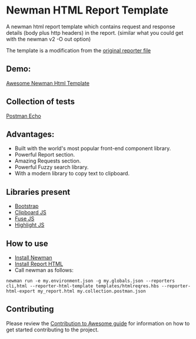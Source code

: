 # Newman HTML Report Template

A newman html report template which contains request and response details (body plus http headers) in the report.
(similar what you could get with the newman v2 -O out option)

The template is a modification from the [original reporter file](https://github.com/postmanlabs/newman-reporter-html/blob/develop/lib/template-default.hbs)

## Demo:

[Awesome Newman Html Template](https://marcosellys.github.io/awesome-newman-html-template/)

## Collection of tests

[Postman Echo](https://www.getpostman.com/collections/631643-f695cab7-6878-eb55-7943-ad88e1ccfd65-JsLv?referrer=https%3A%2F%2Fdocs.postman-echo.com%2F#)

## Advantages:

- Built with the world's most popular front-end component library.
- Powerful Report section.
- Amazing Requests section.
- Powerful Fuzzy search library.
- With a modern library to copy text to clipboard.

## Libraries present
- [Bootstrap](http://getbootstrap.com/)
- [Clipboard JS](https://clipboardjs.com/)
- [Fuse JS](http://fusejs.io/)
- [Highlight JS](https://highlightjs.org/)

## How to use
* [Install Newman](https://github.com/postmanlabs/newman)
* [Install Report HTML](https://github.com/postmanlabs/newman-reporter-html)
* Call newman as follows:
```
newman run -e my.environment.json -g my.globals.json --reporters cli,html --reporter-html-template templates/htmlreqres.hbs --reporter-html-export my_report.html my.collection.postman.json
```
## Contributing

Please review the [Contribution to Awesome guide](https://github.com/MarcosEllys/awesome-newman-html-template/blob/master/CONTRIBUTING.md) for information on how to get started contributing to the project.
